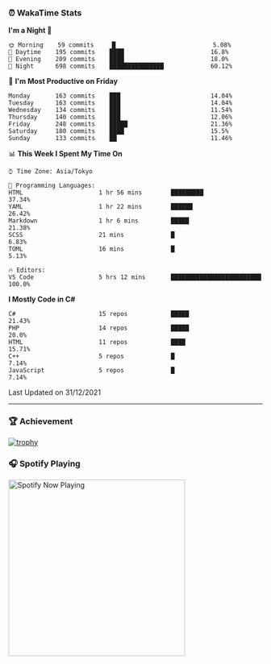 ### ⏰ WakaTime Stats


<!--START_SECTION:waka-->
**I'm a Night 🦉** 

```text
🌞 Morning    59 commits     █                           5.08% 
🌆 Daytime    195 commits    ████                        16.8% 
🌃 Evening    209 commits    ████                        18.0% 
🌙 Night      698 commits    ███████████████             60.12%

```
📅 **I'm Most Productive on Friday** 

```text
Monday       163 commits    ███                         14.04% 
Tuesday      163 commits    ███                         14.04% 
Wednesday    134 commits    ███                         11.54% 
Thursday     140 commits    ███                         12.06% 
Friday       248 commits    █████                       21.36% 
Saturday     180 commits    ████                        15.5% 
Sunday       133 commits    ██                          11.46%

```


📊 **This Week I Spent My Time On** 

```text
⌚︎ Time Zone: Asia/Tokyo

💬 Programming Languages: 
HTML                     1 hr 56 mins        █████████                   37.34% 
YAML                     1 hr 22 mins        ██████                      26.42% 
Markdown                 1 hr 6 mins         █████                       21.38% 
SCSS                     21 mins             █                           6.83% 
TOML                     16 mins             █                           5.13%

🔥 Editors: 
VS Code                  5 hrs 12 mins       █████████████████████████   100.0%

```

**I Mostly Code in C#** 

```text
C#                       15 repos            █████                       21.43% 
PHP                      14 repos            █████                       20.0% 
HTML                     11 repos            ████                        15.71% 
C++                      5 repos             █                           7.14% 
JavaScript               5 repos             █                           7.14%

```



 Last Updated on 31/12/2021
<!--END_SECTION:waka-->

---

### 🏆 Achievement

[![trophy](https://github-profile-trophy.vercel.app/?username=Slime-hatena&theme=flat&no-bg=true&no-frame=true&column=8)](https://github.com/ryo-ma/github-profile-trophy)

### 🎧 Spotify Playing

[<img src="https://spotify-now-playing-slime-hatena.vercel.app/api/spotify-playing" alt="Spotify Now Playing" width="350" />](https://open.spotify.com/user/slime_hatena)

<!--
**Slime-hatena/Slime-hatena** is a ✨ _special_ ✨ repository because its `README.md` (this file) appears on your GitHub profile.

Here are some ideas to get you started:

- 🔭 I’m currently working on ...
- 🌱 I’m currently learning ...
- 👯 I’m looking to collaborate on ...
- 🤔 I’m looking for help with ...
- 💬 Ask me about ...
- 📫 How to reach me: ...
- 😄 Pronouns: ...
- ⚡ Fun fact: ...
-->

